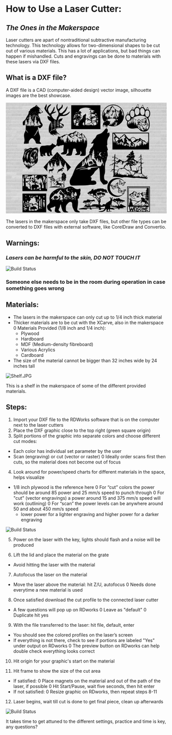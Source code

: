 # How to Use a Laser Cutter:
## _The Ones in the Makerspace_
Laser cutters are apart of nontraditional subtractive manufacturing technology. This technology allows for two-dimensional shapes to be cut out of various materials. This has a lot of applications, but bad things can happen if mishandled. Cuts and engravings can be done to materials with these lasers via DXF files.

## What is a DXF file?
A DXF file is a CAD (computer-aided design) vector image, silhouette images are the best showcase.

![DXF Examples](DXF_Examples.jpg)

The lasers in the makerspace only take DXF files, but other file types can be converted to DXF files with external software, like CorelDraw and Convertio.

## Warnings:
### _Lasers can be harmful to the skin, DO NOT TOUCH IT_ 

![Build Status](https://previews.dropbox.com/p/thumb/ABb2Jg5dvTOfcFZEb9sOPoR6223E78FXnMCaAdQrcj1tlK4g2c8CrOJpFq9p8oAMx07OI9hkNhIw8wV91Zso71fZuonmfrtxUFLI2PJ8WiL_42_zbQ2_OZue4rQOxxR9_EdnwsQ4jhb7ixMfcxAjRU_6ZvBd3jVR7vLDNqSHL-MF_Um_U164GPH1DE9CVc0T_YI0Ybg96oLI9GtgdCbNUire4rgw_kARGZtPMkC7jqL8toJJYYocwcrb0hLEviaU8dF98QwpP2yxcmlFlAlrN_KbcLsjWu5hwEycYDrtljX1yljIPGfZH0Vw4EOYb54ovHMrDKI_TDSsxAptYqXSt1K8dWrC42FPtVcP4Go47c7tsQ/p.png)

### Someone else needs to be in the room during operation in case something goes wrong

## Materials:
- The lasers in the makerspace can only cut up to 1/4 inch thick material 
- Thicker materials are to be cut with the XCarve, also in the makerspace
  0 Materials Provided (1/8 inch and 1/4 inch):
    - Plywood
    - Hardboard
    - MDF (Medium-density fibreboard)
    - Various Acrylics
    - Cardboard 
- The size of the material cannot be bigger than 32 inches wide by 24 inches tall

![Shelf.JPG](https://previews.dropbox.com/p/thumb/ABbyja-eWe4SA1nn7CuIw1uI5DeRLwQPUeBeh5o07vfxPSdJvi8139jYo7pfXH6JdY033DAucv4MnNms6H6N_tLtsTxl_pBmDGzbt1Np1NSbsavWq0TQQ7pn56_-6KS0oUqAwf42PWTaD81EHkq-JYG6Vb5lc1rdoJ60dD6WwskYZ5SPyyTrTTFS8cQlBCrfRK-p-6wpsgJaZzTrUbBU5KhHatupfzH7UtUbBcczRPqOBg476ZMfIqkQUghz1fJRu42jBbsVPnbkzYANEXrXqL9eMb1b6QRbvdmXuKd36qn8-dmAqfZMs7rVDyzbxEnoMg1RAMB1yD8ru_749N7SUIFug1A7Qs6kSWqa7DFYve8HTA/p.jpeg)

This is a shelf in the makerspace of some of the different provided materials.

## Steps:
1) Import your DXF file to the RDWorks software that is on the computer next to the laser cutters 
2) Place the DXF graphic close to the top right (green square origin)
3) Split portions of the graphic into separate colors and choose different cut modes:
- Each color has individual set parameter by the user
- Scan (engraving) or cut (vector or raster)
0 Ideally order scans first then cuts, so the material does not become out of focus

4) Look around for power/speed charts for different materials in the space, helps visualize 
- 1/8 inch plywood is the reference here
0 For “cut” colors the power should be around 85 power and 25 mm/s speed to punch through
0 For "cut" (vector engravings) a power around 15 and 375 mm/s speed will work (outlining)
0 For “scan” the power levels can be anywhere around 50 and about 450 mm/s speed
   - lower power for a lighter engraving and higher power for a darker engraving

![Build Status](https://previews.dropbox.com/p/thumb/ABaKUnNgq9U8yqNeQf0EaLjzRVxDCn4P-GWAsktGXvojCeIQ-EJKNhKGiwBQ2ee8lw77Juu8areUxpOUenUMirAbbazvMZB9580NiFOK8NUuDqLpHq2Qb-COayMPjE5BTBOZy9ww06EmNe6asHHkBX7bZmqqn1sXsH6N5nqdGh217f3PCU97SEKzqm9fqvdC0d25DEuvC2bOf6q1_E-m3ngocJsI1Ud1vOjRse86Bq9bXuG6dGAiCaSlix8wvDxUOkmnUjjXo6RkcddSh3423vaxFDUuBxmXltQdfMMzE3c4AeUaZWeisx4vU8z7qv_HI0Y09oespJ_aa8BOO6EzOOBK_sIA7EcUnapzPjrhbTqTHQ/p.png)

5) Power on the laser with the key, lights should flash and a noise will be produced

6) Lift the lid and place the material on the grate
- Avoid hitting the laser with the material

7) Autofocus the laser on the material
- Move the laser above the material: hit Z/U, autofocus
0 Needs done everytime a new material is used

8) Once satisfied download the cut profile to the connected laser cutter
- A few questions will pop up on RDworks
0 Leave as "default"
0 Duplicate hit yes

9) With the file transferred to the laser: hit file, default, enter
- You should see the colored profiles on the laser’s screen 
- If everything is not there, check to see if portions are labeled "Yes" under output on RDworks
0 The preview button on RDworks can help double check everything looks correct

10) Hit origin for your graphic's start on the material

11) Hit frame to show the size of the cut area
- If satisfied:
0 Place magnets on the material and out of the path of the laser, if possible
0 Hit Start/Pause, wait five seconds, then hit enter
- If not satisfied:
0 Resize graphic on RDworks, then repeat steps 8-11

12) Laser begins, wait till cut is done to get final piece, clean up afterwards

![Build Status](https://previews.dropbox.com/p/thumb/ABZTfj5_uiOC-LohuoTe5XzOAa1a_fGYVVcowMLsZvQRFRyp_RHUQ2gjrI8AWuSybPHSHFl-vxqHcpiw22N0q2v8rRfr39GOOv_Hmx7_yYvPVAb5CuvHBtkGxAtfTWluYayClVDMa7h-PGHxd5afwJlijuXG5DqPyzPoBvJjFDCSD2AQHPW-8_LVt_JedBRvg8OzCHa-QuSRyKrZWbv6awq9iHpc1vQ5qcI7PbxmFqgBfY7pplsm6vg1fFJ9NQa44M-m9oFqaxVt4b0mfjThQ0y9Q2lm_5680TAFPSqfF2W8JYzMIHMIlraCDzCOO9LaHgzKzZafUaEp-LWWheesz2XX62rCpZlU70awxL1Qon7aru-ZIlV2W6vbtBSn_IOciIv8eLPRACvCjAd2NCRbiHDbEdTmPdcRY3VNahGsS54xIQ/p.png)

It takes time to get attuned to the different settings, practice and time is key, any questions?
